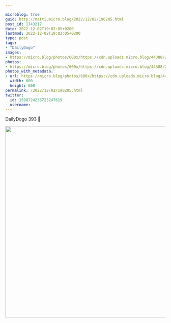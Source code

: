 ```yaml
---

microblog: true
guid: http://matti.micro.blog/2022/12/02/190205.html
post_id: 1743217
date: 2022-12-02T19:02:05+0200
lastmod: 2022-12-02T19:02:05+0200
type: post
tags:
- "DailyDogo"
images:
- https://micro.blog/photos/600x/https://cdn.uploads.micro.blog/44388/2022/2469c11c54.jpg
photos:
- https://micro.blog/photos/600x/https://cdn.uploads.micro.blog/44388/2022/2469c11c54.jpg
photos_with_metadata:
- url: https://micro.blog/photos/600x/https://cdn.uploads.micro.blog/44388/2022/2469c11c54.jpg
  width: 600
  height: 600
permalink: /2022/12/02/190205.html
twitter:
  id: 1598724235723247619
  username:
---
```

DailyDogo 393 🐶

<img src="/media/uploads/2022/2469c11c54.jpg" width="600" height="600" alt="" />
